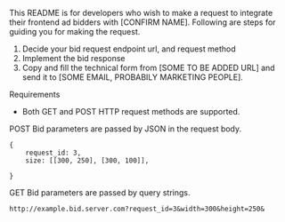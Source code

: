 This README is for developers who wish to make a request to integrate their frontend ad bidders with [CONFIRM NAME]. Following are steps for guiding you for making the request. 

1. Decide your bid request endpoint url, and request method
2. Implement the bid response
3. Copy and fill the technical form from [SOME TO BE ADDED URL] and send it to [SOME EMAIL, PROBABILY MARKETING PEOPLE].

Requirements

* Both GET and POST HTTP request methods are supported. 

POST
Bid parameters are passed by JSON in the request body.
```example json request body
{
	request_id: 3,
	size: [[300, 250], [300, 100]],
    
}
``` 

GET
Bid parameters are passed by query strings. 
```example querystring
http://example.bid.server.com?request_id=3&width=300&height=250&

```

